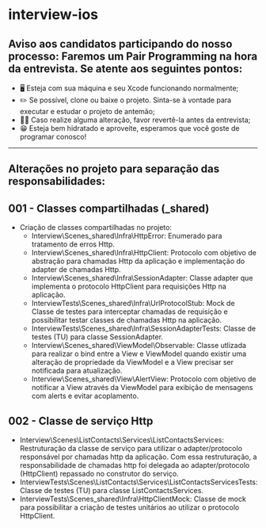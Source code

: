 # interview-ios

## Aviso aos candidatos participando do nosso processo: Faremos um Pair Programming na hora da entrevista. Se atente aos seguintes pontos:

- 🖥 Esteja com sua máquina e seu Xcode funcionando normalmente;
- ✏️ Se possível, clone ou baixe o projeto. Sinta-se à vontade para executar e estudar o projeto de antemão;
- 🙏🏻 Caso realize alguma alteração, favor revertê-la antes da entrevista;
- 😁 Esteja bem hidratado e aproveite, esperamos que você goste de programar conosco!

------------

## Alterações no projeto para separação das responsabilidades:

## 001 - Classes compartilhadas (_shared)

- Criação de classes compartilhadas no projeto:
  - Interview\Scenes\_shared\Infra\HttpError: Enumerado para tratamento de erros Http.
  - Interview\Scenes\_shared\Infra\HttpClient: Protocolo com objetivo de abstração para chamadas Http da aplicação e implementação do adapter de chamadas Http.
  - Interview\Scenes\_shared\Infra\SessionAdapter: Classe adapter que implementa o protocolo HttpClient para requisições Http na aplicação.
  - InterviewTests\Scenes\_shared\Infra\UrlProtocolStub: Mock de Classe de testes para interceptar chamadas de requisição e possibilitar testar classes de chamadas Http na aplicação.
  - InterviewTests\Scenes\_shared\Infra\SessionAdapterTests: Classe de testes (TU) para classe SessionAdapter.
  - Interview\Scenes\_shared\ViewModel\Observable: Classe utlizada para realizar o bind entre a View e ViewModel quando existir uma alteração de propriedade da ViewModel e a View precisar ser notificada para atualização. 
  - Interview\Scenes\_shared\View\AlertView: Protocolo com objetivo de notificar a View através da ViewModel para exibição de mensagens com alerts e evitar acoplamento.

## 002 - Classe de serviço Http

- Interview\Scenes\ListContacts\Services\ListContactsServices: Restruturação da classe de serviço para utilizar o adapter/protocolo responsável por chamadas http da aplicação. Com essa restruturação, a responsabilidade de chamadas http foi delegada ao adapter/protocolo (HttpClient) repassado no construtor do serviço.
- InterviewTests\Scenes\ListContacts\Services\ListContactsServicesTests: Classe de testes (TU) para classe ListContactsServices.
- InterviewTests\Scenes\_shared\Infra\HttpClientMock: Classe de mock para possibilitar a criação de testes unitários ao utilizar o protocolo HttpClient.
